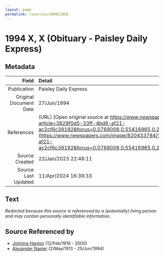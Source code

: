 ```yaml
---
layout: page
permalink: /sources/s98921056
---
```


# 1994 X, X (Obituary - Paisley Daily Express)

## Metadata

Field | Detail
---:|:---
Publication | Paisley Daily Express
Original Document Date | 27/Jun/1994
References | (URL) [Open original source at https://www.newspapers.com/image/820433784/?article=3829f0d5-33ff-4bd9-af21-ac2cf6c39192&focus=0.0768008,0.55416965,0.20303267,0.70679164&xid=3355](https://www.newspapers.com/image/820433784/?article=3829f0d5-33ff-4bd9-af21-ac2cf6c39192&focus=0.0768008,0.55416965,0.20303267,0.70679164&xid=3355)
Source Created | 22/Jan/2023 22:46:11
Source Last Updated | 11/Apr/2024 16:39:33

## Text

_Redacted because this source is referenced by a (potentially) living person and may contain personally identifiable information._

## Source Referenced by

* [Johnina Hanton](../people/@68592798@-johnina-hanton-b1919-2-12-d2000.md) (12/Feb/1919 - 2000)
* [Alexander Napier](../people/@80968928@-alexander-napier-b1913-5-2-d1994-6-25.md) (2/May/1913 - 25/Jun/1994)
